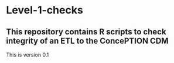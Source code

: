 # Level-1-checks
## This repository contains R scripts to check integrity of an ETL to the ConcePTION CDM

This is version 0.1
